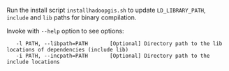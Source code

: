 
Run the install script `installhadoopgis.sh` to update `LD_LIBRARY_PATH`, `include` and `lib` paths for binary compilation.

Invoke with `--help` option to see options:
```
   -l PATH, --libpath=PATH       [Optional] Directory path to the lib locations of dependencies (include lib)
   -i PATH, --incpath=PATH       [Optional] Directory path to the include locations
```

